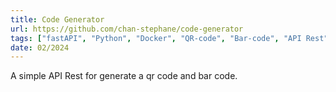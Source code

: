 ```yaml
---
title: Code Generator
url: https://github.com/chan-stephane/code-generator
tags: ["fastAPI", "Python", "Docker", "QR-code", "Bar-code", "API Rest"]
date: 02/2024
---
```


A simple API Rest for generate a qr code and bar code.
